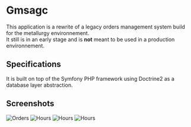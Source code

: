 # Gmsagc

This application is a rewrite of a legacy orders management system build for the metallurgy environnement.  
It still is in an early stage and is **not** meant to be used in a production environnement.

## Specifications

It is built on top of the Symfony PHP framework using Doctrine2 as a database layer abstraction.

## Screenshots

![Orders](https://bitbucket.org/cheesemacfly/gmsagc/downloads/orders.png)
![Hours](https://bitbucket.org/cheesemacfly/gmsagc/downloads/contacts.png)
![Hours](https://bitbucket.org/cheesemacfly/gmsagc/downloads/molds.png)
![Hours](https://bitbucket.org/cheesemacfly/gmsagc/downloads/hours.png)